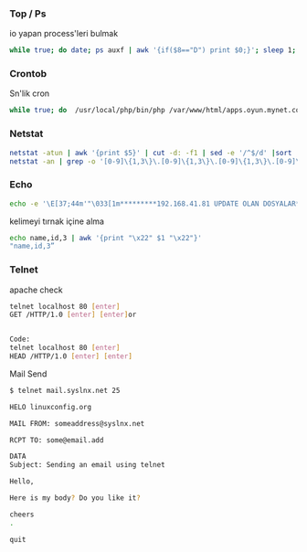 
### Top / Ps
io yapan process'leri bulmak
```sh
while true; do date; ps auxf | awk '{if($8=="D") print $0;}'; sleep 1; done
```

### Crontob
Sn'lik cron
```sh
while true; do  /usr/local/php/bin/php /var/www/html/apps.oyun.mynet.com/batch/riffi.php ; sleep 4 ; done
```


### Netstat
```sh
netstat -atun | awk '{print $5}' | cut -d: -f1 | sed -e '/^$/d' |sort | uniq -c | sort -n
netstat -an | grep -o '[0-9]\{1,3\}\.[0-9]\{1,3\}\.[0-9]\{1,3\}\.[0-9]\{1,3\}' | sort | uniq -c
```

### Echo
```sh
echo -e '\E[37;44m'"\033[1m*********192.168.41.81 UPDATE OLAN DOSYALAR************\033[0m"
```

kelimeyi tırnak içine alma
```sh
echo name,id,3 | awk '{print "\x22" $1 "\x22"}'
"name,id,3”
```


### Telnet
apache check
```sh
telnet localhost 80 [enter]
GET /HTTP/1.0 [enter] [enter]or


Code:
telnet localhost 80 [enter]
HEAD /HTTP/1.0 [enter] [enter]
```

Mail Send 
```sh
$ telnet mail.syslnx.net 25
```
```sh
HELO linuxconfig.org
```
```sh
MAIL FROM: someaddress@syslnx.net
```
```sh
RCPT TO: some@email.add
```

```sh
DATA
Subject: Sending an email using telnet

Hello,

Here is my body? Do you like it?

cheers
.
```
```sh
quit
```



